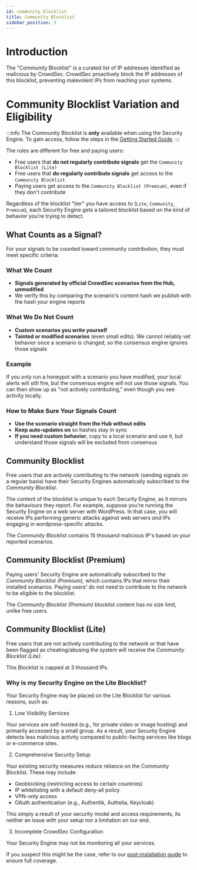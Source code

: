 ```yaml
---
id: community_blocklist
title: Community Blocklist
sidebar_position: 3
---
```


# Introduction

The "Community Blocklist" is a curated list of IP addresses identified as malicious by CrowdSec. CrowdSec proactively block the IP addresses of this blocklist, preventing malevolent IPs from reaching your systems.

# Community Blocklist Variation and Eligibility

:::info
The Community Blocklist is **only** available when using the Security Engine. To gain access, follow the steps in the [Getting Started Guide](/u/getting_started/intro).
:::

The rules are different for free and paying users:
 - Free users that **do not regularly contribute signals** get the `Community Blocklist (Lite)`
 - Free users that **do regularly contribute signals** get access to the `Community Blocklist`
 - Paying users get access to the `Community Blocklist (Premium)`, even if they don't contribute

Regardless of the blocklist "tier" you have access to (`Lite`, `Community`, `Premium`), each Security Engine gets a tailored blocklist based on the kind of behavior you're trying to detect.

## What Counts as a Signal?

For your signals to be counted toward community contribution, they must meet specific criteria:

### What We Count

- **Signals generated by official CrowdSec scenarios from the Hub, unmodified**
- We verify this by comparing the scenario's content hash we publish with the hash your engine reports

### What We Do Not Count

- **Custom scenarios you write yourself**
- **Tainted or modified scenarios** (even small edits). We cannot reliably vet behavior once a scenario is changed, so the consensus engine ignores those signals

### Example

If you only run a honeypot with a scenario you have modified, your local alerts will still fire, but the consensus engine will not use those signals. You can then show up as "not actively contributing," even though you see activity locally.

### How to Make Sure Your Signals Count

- **Use the scenario straight from the Hub without edits**
- **Keep auto-updates on** so hashes stay in sync
- **If you need custom behavior**, copy to a local scenario and use it, but understand those signals will be excluded from consensus

## Community Blocklist

Free users that are actively contributing to the network (sending signals on a regular basis) have their Security Engines automatically subscribed to the *Community Blocklist*.

The content of the blocklist is unique to each Security Engine, as it mirrors the behaviours they report. For example, suppose you're running the Security Engine on a web server with WordPress. In that case, you will receive IPs performing generic attacks against web servers *and* IPs engaging in wordpress-specific attacks.

The *Community Blocklist* contains 15 thousand malicious IP's based on your reported scenarios.

## Community Blocklist (Premium)

Paying users' Security Engine are automatically subscribed to the *Community Blocklist (Premium)*, which contains IPs that mirror their installed scenarios.
Paying users' do not need to contribute to the network to be eligible to the blocklist.

The *Community Blocklist (Premium)* blocklist content has no size limit, unlike free users.

## Community Blocklist (Lite)

Free users that are not actively contributing to the network or that have been flagged as cheating/abusing the system will receive the *Community Blocklist (Lite)*.

This Blocklist is capped at 3 thousand IPs.

### Why is my Security Engine on the Lite Blocklist?

Your Security Engine may be placed on the Lite Blocklist for various reasons, such as:

1. Low Visibility Services

Your services are self-hosted (e.g., for private video or image hosting) and primarily accessed by a small group. As a result, your Security Engine detects less malicious activity compared to public-facing services like blogs or e-commerce sites.

2. Comprehensive Security Setup

Your existing security measures reduce reliance on the Community Blocklist. These may include:
- Geoblocking (restricting access to certain countries)
- IP whitelisting with a default deny-all policy
- VPN-only access
- OAuth authentication (e.g., Authentik, Authelia, Keycloak)

This simply a result of your security model and access requirements, its neither an issue with your setup nor a limitation on our end.

3. Incomplete CrowdSec Configuration

Your Security Engine may not be monitoring all your services.

If you suspect this might be the case, refer to our [post-installation guide](/u/getting_started/next_steps) to ensure full coverage.
